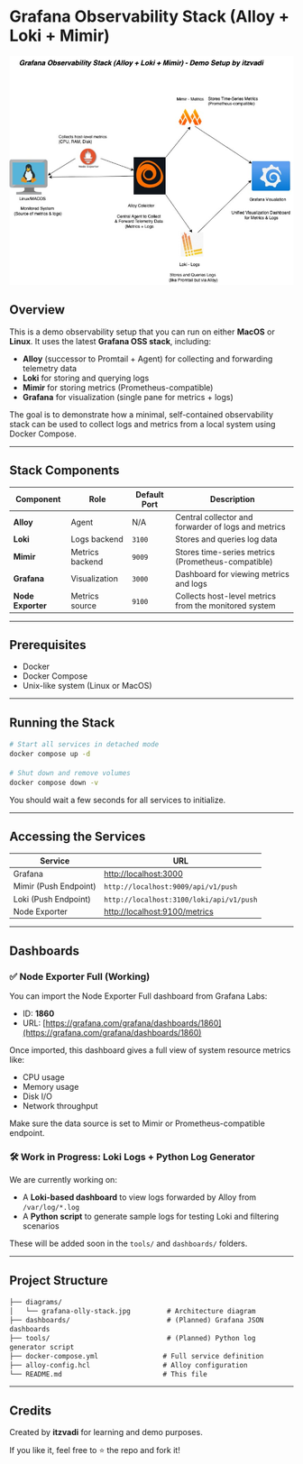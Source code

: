 # Grafana Observability Stack (Alloy + Loki + Mimir)

![Grafana Observability Stack](./diagrams/grafana-olly-stack.jpg)

## Overview

This is a demo observability setup that you can run on either **MacOS** or **Linux**. It uses the latest **Grafana OSS stack**, including:

* **Alloy** (successor to Promtail + Agent) for collecting and forwarding telemetry data
* **Loki** for storing and querying logs
* **Mimir** for storing metrics (Prometheus-compatible)
* **Grafana** for visualization (single pane for metrics + logs)

The goal is to demonstrate how a minimal, self-contained observability stack can be used to collect logs and metrics from a local system using Docker Compose.

---

## Stack Components

| Component         | Role            | Default Port | Description                                           |
| ----------------- | --------------- | ------------ | ----------------------------------------------------- |
| **Alloy**         | Agent           | N/A          | Central collector and forwarder of logs and metrics   |
| **Loki**          | Logs backend    | `3100`       | Stores and queries log data                           |
| **Mimir**         | Metrics backend | `9009`       | Stores time-series metrics (Prometheus-compatible)    |
| **Grafana**       | Visualization   | `3000`       | Dashboard for viewing metrics and logs                |
| **Node Exporter** | Metrics source  | `9100`       | Collects host-level metrics from the monitored system |

---

## Prerequisites

* Docker
* Docker Compose
* Unix-like system (Linux or MacOS)

---

## Running the Stack

```bash
# Start all services in detached mode
docker compose up -d

# Shut down and remove volumes
docker compose down -v
```

You should wait a few seconds for all services to initialize.

---

## Accessing the Services

| Service               | URL                                                            |
| --------------------- | -------------------------------------------------------------- |
| Grafana               | [http://localhost:3000](http://localhost:3000)                 |
| Mimir (Push Endpoint) | `http://localhost:9009/api/v1/push`                            |
| Loki (Push Endpoint)  | `http://localhost:3100/loki/api/v1/push`                       |
| Node Exporter         | [http://localhost:9100/metrics](http://localhost:9100/metrics) |

---

## Dashboards

### ✅ Node Exporter Full (Working)

You can import the Node Exporter Full dashboard from Grafana Labs:

* ID: **1860**
* URL: [https://grafana.com/grafana/dashboards/1860](https://grafana.com/grafana/dashboards/1860)

Once imported, this dashboard gives a full view of system resource metrics like:

* CPU usage
* Memory usage
* Disk I/O
* Network throughput

Make sure the data source is set to Mimir or Prometheus-compatible endpoint.

### 🛠️ Work in Progress: Loki Logs + Python Log Generator

We are currently working on:

* A **Loki-based dashboard** to view logs forwarded by Alloy from `/var/log/*.log`
* A **Python script** to generate sample logs for testing Loki and filtering scenarios

These will be added soon in the `tools/` and `dashboards/` folders.

---

## Project Structure

```
├── diagrams/
│   └── grafana-olly-stack.jpg         # Architecture diagram
├── dashboards/                        # (Planned) Grafana JSON dashboards
├── tools/                             # (Planned) Python log generator script
├── docker-compose.yml                # Full service definition
├── alloy-config.hcl                  # Alloy configuration
└── README.md                         # This file
```

---

## Credits

Created by **itzvadi** for learning and demo purposes.

If you like it, feel free to ⭐️ the repo and fork it!
